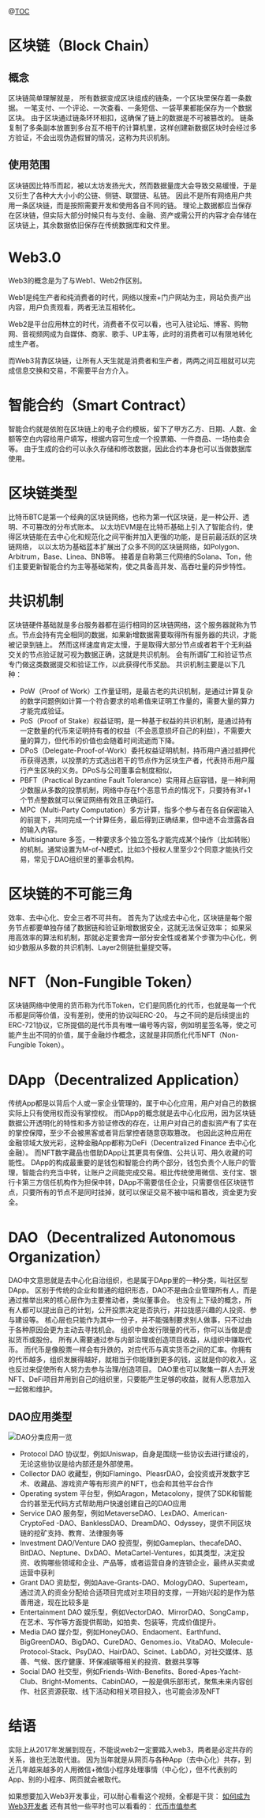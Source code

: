 @[TOC](目录)

# 区块链（Block Chain）

## 概念

区块链简单理解就是，
所有数据变成区块组成的链条，一个区块里保存着一条数据。
一笔支付、一个评论、一次查看、一条短信、一袋苹果都能保存为一个数据区块。
由于区块通过链条环环相扣，这确保了链上的数据是不可被篡改的。
链条复制了多条副本放置到多台互不相干的计算机里，这样创建新数据区块时会经过多方验证，不会出现伪造假冒的情况，这称为共识机制。

## 使用范围

区块链因比特币而起，被以太坊发扬光大，然而数据量庞大会导致交易缓慢，于是又衍生了各种大大小小的公链、侧链、联盟链、私链。
因此不是所有网络用户共用一条区块链，而是按照需要开发和使用各自不同的链。
理论上数据都应当保存在区块链，但实际大部分时候只有与支付、金融、资产或需公开的内容才会存储在区块链上，其余数据依旧保存在传统数据库和文件里。

# Web3.0

Web3的概念是为了与Web1、Web2作区别。

Web1是纯生产者和纯消费者的时代，网络以搜索+门户网站为主，网站负责产出内容，用户负责观看，两者无法互相转化。

Web2是平台应用林立的时代，消费者不仅可以看，也可入驻论坛、博客、购物网、音视频网成为自媒体、商家、歌手、UP主等，此时的消费者可以有限地转化成生产者。

而Web3背靠区块链，让所有人天生就是消费者和生产者，两两之间互相就可以完成信息交换和交易，不需要平台方介入。

# 智能合约（Smart Contract）

智能合约就是依附在区块链上的电子合约模板，留下了甲方乙方、日期、人数、金额等空白内容给用户填写，根据内容可生成一个投票箱、一件商品、一场拍卖会等。
由于生成的合约可以永久存储和修改数据，因此合约本身也可以当做数据库使用。

# 区块链类型

比特币BTC是第一个经典的区块链网络，也称为第一代区块链，是一种公开、透明、不可篡改的分布式账本。
以太坊EVM是在比特币基础上引入了智能合约，使得区块链能在去中心化和规范化之间平衡并加入更强的功能，是目前最活跃的区块链网络，
以以太坊为基础蓝本扩展出了众多不同的区块链网络，如Polygon、Arbitrum，Base、Linea、BNB等。
接着是自称第三代网络的Solana、Ton，他们主要更新智能合约为主等基础架构，使之具备高并发、高吞吐量的异步特性。

# 共识机制

区块链硬件基础就是多台服务器都在运行相同的区块链网络，这个服务器就称为节点。节点会持有完全相同的数据，如果新增数据需要取得所有服务器的共识，才能被记录到链上。
然而这样速度肯定太慢，于是取得大部分节点或者若干个无利益交关的节点验证就可视为数据正确，这就是共识机制。
会有所谓矿工和验证节点专门做这类数据提交和验证工作，以此获得代币奖励。
共识机制主要是以下几种：
* PoW（Proof of Work）工作量证明，是最古老的共识机制，是通过计算复杂的数学问题例如计算一个符合要求的哈希值来证明工作量的，需要大量的算力才能完成验证。
* PoS（Proof of Stake）权益证明，是一种基于权益的共识机制，是通过持有一定数量的代币来证明持有者的权益（不会恶意损坏自己的利益），不需要大量的算力，但代币的价值也会随着时间流逝而下降。
* DPoS（Delegate-Proof-of-Work）委托权益证明机制，持币用户通过抵押代币获得选票，以投票的方式选出若干的节点作为区块生产者，代表持币用户履行产生区块的义务。DPoS与公司董事会制度相似，
* PBFT（Practical Byzantine Fault Tolerance）实用拜占庭容错，是一种利用少数服从多数的投票机制，网络中存在f个恶意节点的情况下，只要持有3f+1个节点整数就可以保证网络有效且正确运行。
* MPC（Multi-Party Computation）多方计算，指多个参与者在各自保密输入的前提下，共同完成一个计算任务，最后得到正确结果，但中途不会泄露各自的输入内容。
* Multisignature 多签，一种要求多个独立签名才能完成某个操作（比如转账）的机制。通常设置为M-of-N模式，比如3个授权人里至少2个同意才能执行交易，常见于DAO组织里的董事会机构。

# 区块链的不可能三角

效率、去中心化、安全三者不可共有。
首先为了达成去中心化，区块链是每个服务节点都要单独存储了数据链和验证新增数据安全，这就无法保证效率；
如果采用高效率的算法和机制，那就必定要舍弃一部分安全性或者某个步骤为中心化，例如少数服从多数的共识机制、Layer2侧链批量提交等。

# NFT（Non-Fungible Token）

区块链网络中使用的货币称为代币Token，它们是同质化的代币，也就是每一个代币都是同等价值，没有差别，使用的协议叫ERC-20。
与之不同的是后续提出的ERC-721协议，它所提倡的是代币具有唯一编号等内容，例如明星签名等，使之可能产生出不同的价值，属于金融炒作概念，这就是非同质化代币NFT（Non-Fungible Token）。

# DApp（Decentralized Application）

传统App都是以背后个人或一家企业管理的，属于中心化应用，用户对自己的数据实际上只有使用权而没有掌控权。
而DApp的概念就是去中心化应用，因为区块链数据公开透明化的特性和多方验证修改的存在，让用户对自己的虚拟资产有了实在的掌控保障，至少不会被黑客或者背后掌控者随意窃取篡改。
也因此这种应用在金融领域大放光彩，这种金融App都称为DeFi（Decentralized Finance 去中心化金融）。
而NFT数字藏品也借助DApp让其更具有保值、公共认可、用久收藏的可能性。
DApp的构成最重要的是钱包和智能合约两个部分，钱包负责个人账户的管理，智能合约充当中转，让账户之间能完成交易。相比传统使用微信、支付宝、银行卡第三方信任机构作为担保中转，DApp不需要信任企业，只需要信任区块链节点，只要所有的节点不是同时挂掉，就可以保证交易不被中端和篡改，资金更为安全。

# DAO（Decentralized Autonomous Organization）

DAO中文意思就是去中心化自治组织，也是属于DApp里的一种分类，叫社区型DApp。
区别于传统的企业和普通的组织形态，DAO不是由企业管理所有人，而是通过推举出来的核心层作为主要推动者，类似董事会。
也没有上下级的概念，所有人都可以提出自己的计划，公开投票决定是否执行，并拉拢感兴趣的人投资、参与建设等。
核心层也只能作为其中一份子，并不能强制要求别人做事，只不过由于各种原因会更为主动去寻找机会。
组织中会发行限量的代币，你可以当做是虚拟货币或股份。
所有人需要通过参与内部治理或创造项目收益，从组织中赚取代币。
而代币是像股票一样会有升跌的，对应代币与真实货币之间的汇率。你拥有的代币越多，组织发展得越好，就相当于你能赚到更多的钱，这就是你的收入，这也反过来促使所有人努力去参与治理/创造项目。
DAO里也可以聚集一群人去开发NFT、DeFi项目并用到自己的组织里，只要能产生足够的收益，就有人愿意加入一起做和维护。

## DAO应用类型

![DAO分类应用一览](https://img-blog.csdnimg.cn/709e2a8cfb3c4681b2d96a97c07a3d4d.png#pic_center)

* Protocol DAO 协议型，例如Uniswap，自身是围绕一些协议去进行建设的，无论这些协议是给内部还是外部使用。
* Collector DAO 收藏型，例如Flamingo、PleasrDAO，会投资或开发数字艺术、收藏品、游戏资产等有形资产的NFT，也会和其他平台合作
* Operating system 平台型，例如Aragon，Metacolony，提供了SDK和智能合约甚至无代码方式帮助用户快速创建自己的DAO应用
* Service DAO 服务型，例如MetaverseDAO、LexDAO、American-CryptoFed
  -DAO、BanklessDAO、DreamDAO、Odyssey，提供不同区块链的挖矿支持、教育、法律服务等
* Investment DAO/Venture DAO
  投资型，例如Gameplan、thecafeDAO、BitDAO、Neptune、DxDAO、MetaCartel-Ventures，如其类型，决定投资、收购哪些领域和企业、产品等，或者运营自身的连锁企业，最终从买卖或运营中获利
* Grant DAO 资助型，例如Aave-Grants-DAO、MologyDAO、Superteam，通过流入的资金分配给合适项目完成对主项目的支撑，一开始兴起的是作为慈善用途，现在比较多是
* Entertainment DAO 娱乐型，例如VectorDAO、MirrorDAO、SongCamp，在艺术、写作等方面提供帮助，如拍卖、包装等，完成价值提升。
* Media DAO
  媒介型，例如HoneyDAO、Endaoment、Earthfund、BigGreenDAO、BigDAO、CureDAO、Genomes.io、VitaDAO、Molecule-Protocol-Stack、PsyDAO、HairDAO、Scinet、LabDAO，对社交媒体、慈善、气候、医疗健康、环保减碳等相关的投资、数据共享等
* Social DAO
  社交型，例如Friends-With-Benefits、Bored-Apes-Yacht-Club、Bright-Moments、CabinDAO，一般是俱乐部形式，聚焦未来内容创作、社区资源获取、线下活动和相关项目投入，也可能会涉及NFT

# 结语

实际上从2017年发展到现在，不能说web2一定要踏入web3，两者是必定共存的关系，谁也无法取代谁。
因为当年就是从网页与各种App（去中心化）共存，到近几年越来越多的人用微信+微信小程序处理事情（中心化），但不代表别的App、别的小程序、网页就会被取代。

如果想要加入Web3开发事业，可以耐心看看这个视频，全都是干货：
[如何成为Web3开发者](https://www.bilibili.com/video/BV1Ea411u7CH)
还有其他一些平时也可以看看的：
[代币市值参考](https://dexscreener.com/)
